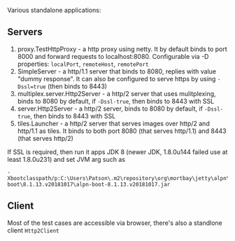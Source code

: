 Various standalone applications:

## Servers

1. proxy.TestHttpProxy - a http proxy using netty. It by default binds to port 8000 and forward requests to localhost:8080. Configurable via -D properties: `localPort`, `remoteHost`, `remotePort` 
2. SimpleServer - a http/1.1 server that binds to 8080, replies with value "dummy response". It can also be configured to serve https by using `-Dssl=true` (then binds to 8443)
3. multiplex.server.Http2Server - a http/2 server that uses mulitplexing, binds to 8080 by default, if `-Dssl-true`, then binds to 8443 with SSL
4. server.Http2Server - a http/2 server, binds to 8080 by default, if `-Dssl-true`, then binds to 8443 with SSL
5. tiles.Launcher - a http/2 server that serves images over http/2 and http/1.1 as tiles. It binds to both port 8080 (that serves http/1.1) and 8443 (that serves http/2)

If SSL is required, then run it apps JDK 8 (newer JDK, 1.8.0u144 failed use at least 1.8.0u231) and set JVM arg such as

```
-Xbootclasspath/p:C:\Users\Patson\.m2\repository\org\mortbay\jetty\alpn\alpn-boot\8.1.13.v20181017\alpn-boot-8.1.13.v20181017.jar
```

## Client
Most of the test cases are accessible via browser, there's also a standlone client `Http2Client`